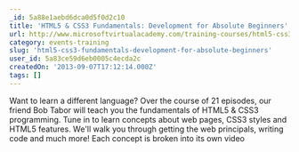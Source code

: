 ```yaml
---
_id: 5a88e1aebd6dca0d5f0d2c10
title: 'HTML5 & CSS3 Fundamentals: Development for Absolute Beginners'
url: http://www.microsoftvirtualacademy.com/training-courses/html5-css3-fundamentals-development-for-absolute-beginners
category: events-training
slug: 'html5-css3-fundamentals-development-for-absolute-beginners'
user_id: 5a83ce59d6eb0005c4ecda2c
createdOn: '2013-09-07T17:12:14.000Z'
tags: []
---
```


Want to learn a different language? Over the course of 21 episodes, our friend Bob Tabor will teach you the fundamentals of HTML5 & CSS3 programming. Tune in to learn concepts about web pages, CSS3 styles and HTML5 features.
We'll walk you through getting the web principals, writing code and much more! Each concept is broken into its own video 
